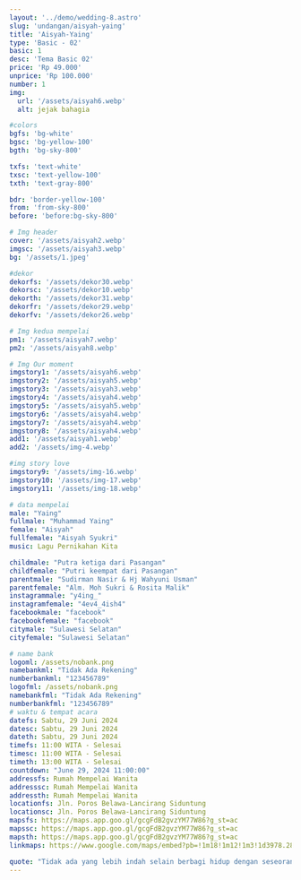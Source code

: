 ```yaml
---
layout: '../demo/wedding-8.astro'
slug: 'undangan/aisyah-yaing'
title: 'Aisyah-Yaing'
type: 'Basic - 02'
basic: 1
desc: 'Tema Basic 02'
price: 'Rp 49.000'
unprice: 'Rp 100.000'
number: 1
img:
  url: '/assets/aisyah6.webp'
  alt: jejak bahagia

#colors
bgfs: 'bg-white'
bgsc: 'bg-yellow-100'
bgth: 'bg-sky-800'

txfs: 'text-white'
txsc: 'text-yellow-100'
txth: 'text-gray-800'

bdr: 'border-yellow-100'
from: 'from-sky-800'
before: 'before:bg-sky-800'

# Img header
cover: '/assets/aisyah2.webp'
imgsc: '/assets/aisyah3.webp'
bg: '/assets/1.jpeg'

#dekor
dekorfs: '/assets/dekor30.webp'
dekorsc: '/assets/dekor10.webp'
dekorth: '/assets/dekor31.webp'
dekorfr: '/assets/dekor29.webp'
dekorfv: '/assets/dekor26.webp'

# Img kedua mempelai
pm1: '/assets/aisyah7.webp'
pm2: '/assets/aisyah8.webp'

# Img Our moment
imgstory1: '/assets/aisyah6.webp'
imgstory2: '/assets/aisyah5.webp'
imgstory3: '/assets/aisyah3.webp'
imgstory4: '/assets/aisyah4.webp'
imgstory5: '/assets/aisyah5.webp'
imgstory6: '/assets/aisyah4.webp'
imgstory7: '/assets/aisyah4.webp'
imgstory8: '/assets/aisyah4.webp'
add1: '/assets/aisyah1.webp'
add2: '/assets/img-4.webp'

#img story love
imgstory9: '/assets/img-16.webp'
imgstory10: '/assets/img-17.webp'
imgstory11: '/assets/img-18.webp'

# data mempelai
male: "Yaing"
fullmale: "Muhammad Yaing"
female: "Aisyah"
fullfemale: "Aisyah Syukri"
music: Lagu Pernikahan Kita

childmale: "Putra ketiga dari Pasangan"
childfemale: "Putri keempat dari Pasangan"
parentmale: "Sudirman Nasir & Hj Wahyuni Usman"
parentfemale: "Alm. Moh Sukri & Rosita Malik"
instagrammale: "y4ing_"
instagramfemale: "4ev4_4ish4"
facebookmale: "facebook"
facebookfemale: "facebook"
citymale: "Sulawesi Selatan"
cityfemale: "Sulawesi Selatan"

# name bank
logoml: /assets/nobank.png
namebankml: "Tidak Ada Rekening"
numberbankml: "123456789"
logofml: /assets/nobank.png
namebankfml: "Tidak Ada Rekening"
numberbankfml: "123456789"
# waktu & tempat acara
datefs: Sabtu, 29 Juni 2024
datesc: Sabtu, 29 Juni 2024
dateth: Sabtu, 29 Juni 2024
timefs: 11:00 WITA - Selesai
timesc: 11:00 WITA - Selesai
timeth: 13:00 WITA - Selesai
countdown: "June 29, 2024 11:00:00"
addressfs: Rumah Mempelai Wanita
addresssc: Rumah Mempelai Wanita
addressth: Rumah Mempelai Wanita
locationfs: Jln. Poros Belawa-Lancirang Siduntung
locationsc: Jln. Poros Belawa-Lancirang Siduntung
mapsfs: https://maps.app.goo.gl/gcgFdB2gvzYM77W86?g_st=ac 
mapssc: https://maps.app.goo.gl/gcgFdB2gvzYM77W86?g_st=ac
mapsth: https://maps.app.goo.gl/gcgFdB2gvzYM77W86?g_st=ac
linkmaps: https://www.google.com/maps/embed?pb=!1m18!1m12!1m3!1d3978.2801037655736!2d119.88456887097878!3d-4.358480736986735!2m3!1f0!2f0!3f0!3m2!1i1024!2i768!4f13.1!3m3!1m2!1s0x2d95f66fdc86727f%3A0x1e0e72a954851b1!2sJl.%20Kemakmuran%2C%20Kec.%20Lalabata%2C%20Kabupaten%20Soppeng%2C%20Sulawesi%20Selatan!5e0!3m2!1sid!2sid!4v1722753645164!5m2!1sid!2sid

quote: "Tidak ada yang lebih indah selain berbagi hidup dengan seseorang yang mengerti dan mendukungmu tanpa syarat.  Dan tidak ada perasaan yang lebih indah selain menemukan seseorang yang menjadi tempat pulang terbaik."
---
```


